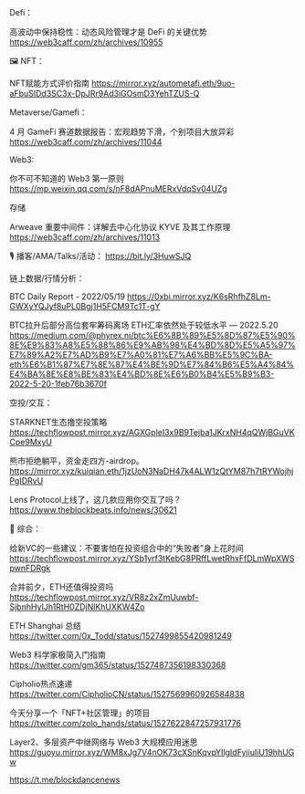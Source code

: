  Defi：

高波动中保持稳性：动态风险管理才是 DeFi 的关键优势
https://web3caff.com/zh/archives/10955

🖼 NFT：

NFT赋能方式评价指南
https://mirror.xyz/autometafi.eth/9uo-aFbuSIDd3SC3x-DpJRr9Ad3iGOsmD3YehTZUS-Q

 Metaverse/Gamefi：

4 月 GameFi 赛道数据报告：宏观趋势下滑，个别项目大放异彩
https://web3caff.com/zh/archives/11044

 Web3:

你不可不知道的 Web3 第一原则
https://mp.weixin.qq.com/s/nF8dAPnuMERxVdqSv04UZg

 存储

Arweave 重要中间件：详解去中心化协议 KYVE 及其工作原理
https://web3caff.com/zh/archives/11013

🎙 播客/AMA/Talks/活动：
https://bit.ly/3HuwSJQ

 链上数据/行情分析：

BTC Daily Report - 2022/05/19
https://0xbi.mirror.xyz/K6sRhfhZ8Lm-GWXyYQJyf8uPL0Bgj1H5FCM9Tc1T-gY

BTC拉升后部分高位套牢筹码离场 ETH汇率依然处于较低水平 — 2022.5.20
https://medium.com/@phyrex.ni/btc%E6%8B%89%E5%8D%87%E5%90%8E%E9%83%A8%E5%88%86%E9%AB%98%E4%BD%8D%E5%A5%97%E7%89%A2%E7%AD%B9%E7%A0%81%E7%A6%BB%E5%9C%BA-eth%E6%B1%87%E7%8E%87%E4%BE%9D%E7%84%B6%E5%A4%84%E4%BA%8E%E8%BE%83%E4%BD%8E%E6%B0%B4%E5%B9%B3-2022-5-20-1feb76b3670f

 空投/交互：

STARKNET生态撸空投策略
https://techflowpost.mirror.xyz/AGXGpleI3x9B9Tejba1JKrxNH4qQWjBGuVKCpe9MxyU

熊市拒绝躺平，资金走四方-airdrop。
https://mirror.xyz/kuiqian.eth/1jzUoN3NaDH47k4ALW1zQtYM87h7tRYWojhjPgIDRvU

Lens Protocol上线了，这几款应用你交互了吗？
https://www.theblockbeats.info/news/30621

🧰 综合：

给新VC的一些建议：不要害怕在投资组合中的“失败者”身上花时间
https://techflowpost.mirror.xyz/YSb1yrf3tKebG8PRffLwetRhxFfDLmWpXWSpwnFDRgk

合并前夕，ETH还值得投资吗
https://techflowpost.mirror.xyz/VR8z2xZmUuwbf-SjbnhHyIJh1RtH0ZDjNlKhUXKW4Zo

ETH Shanghai 总结
https://twitter.com/0x_Todd/status/1527499855420981249

Web3 科学家极简入门指南
https://twitter.com/gm365/status/1527487356198330368

Cipholio热点速递
https://twitter.com/CipholioCN/status/1527569960926584838

今天分享一个「NFT+社区管理」的项目
https://twitter.com/zolo_hands/status/1527622847257931776

Layer2、多层资产中继网络与 Web3 大规模应用迷思
https://guoyu.mirror.xyz/WM8xJg7V4nOK73cXSnKqvpYIlgIdFyjiuIiU19hhUGw

https://t.me/blockdancenews